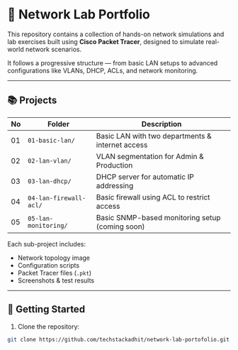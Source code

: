 # 🧪 Network Lab Portfolio

This repository contains a collection of hands-on network simulations and lab exercises built using **Cisco Packet Tracer**, designed to simulate real-world network scenarios.

It follows a progressive structure — from basic LAN setups to advanced configurations like VLANs, DHCP, ACLs, and network monitoring.

---

## 📚 Projects

| No | Folder                 | Description                                           |
|----|------------------------|-------------------------------------------------------|
| 01 | `01-basic-lan/`        | Basic LAN with two departments & internet access      |
| 02 | `02-lan-vlan/`         | VLAN segmentation for Admin & Production              |
| 03 | `03-lan-dhcp/`         | DHCP server for automatic IP addressing               |
| 04 | `04-lan-firewall-acl/` | Basic firewall using ACL to restrict access           |
| 05 | `05-lan-monitoring/`   | Basic SNMP-based monitoring setup (coming soon)       |

Each sub-project includes:
- Network topology image
- Configuration scripts
- Packet Tracer files (`.pkt`)
- Screenshots & test results

---

## 🚀 Getting Started

1. Clone the repository:
```bash
git clone https://github.com/techstackadhit/network-lab-portofolio.git
